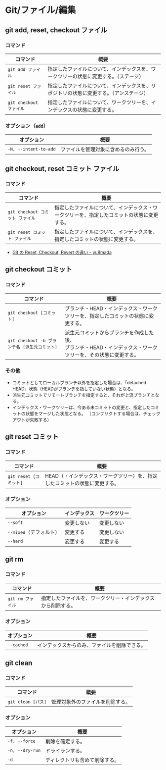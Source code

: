 # Git/ファイル/編集

## git add, reset, checkout ファイル

### コマンド

| コマンド                | 概要                                                         |
| ----------------------- | ------------------------------------------------------------ |
| `git add ファイル`      | 指定したファイルについて、インデックスを、ワークツリーの状態に変更する。（ステージ） |
| `git reset ファイル`    | 指定したファイルについて、インデックスを、リポジトリの状態に変更する。（アンステージ） |
| `git checkout ファイル` | 指定したファイルについて、ワークツリーを、インデックスの状態に変更する。 |

### オプション（`add`）

| オプション            | 概要                                 |
| --------------------- | ------------------------------------ |
| `-N, --intent-to-add` | ファイルを管理対象に含めるのみ行う。 |

## git checkout, reset コミット ファイル

### コマンド

| コマンド                         | 概要                                                         |
| -------------------------------- | ------------------------------------------------------------ |
| `git checkout コミット ファイル` | 指定したファイルについて、インデックス・ワークツリーを、指定したコミットの状態に変更する。 |
| `git reset コミット ファイル`    | 指定したファイルについて、インデックスを、指定したコミットの状態に変更する。 |

- [Git の Reset, Checkout, Revert の違い - yu8mada](https://yu8mada.com/2018/06/01/the-difference-between-reset-checkout-and-revert-in-git/)

## git checkout コミット

### コマンド

| コマンド                                      | 概要                                                         |
| --------------------------------------------- | ------------------------------------------------------------ |
| `git checkout [コミット]`                     | ブランチ・HEAD・インデックス・ワークツリーを、指定したコミットの状態に変更する。 |
| `git checkout -b ブランチ名 [派生元コミット]` | 派生元コミットからブランチを作成した後、<br />ブランチ・HEAD・インデックス・ワークツリーを、その状態に変更する。 |

### その他

- コミットとしてローカルブランチ以外を指定した場合は、「detached HEAD」状態（HEADがブランチを指していない状態）となる。
- 派生元コミットでリモートブランチを指定すると、それが上流ブランチとなる。
- インデックス・ワークツリーは、今ある未コミットの変更と、指定したコミットの状態をマージした状態となる。
  （コンフリクトする場合は、チェックアウトが失敗する）

## git reset コミット

### コマンド

| コマンド               | 概要                                                         |
| ---------------------- | ------------------------------------------------------------ |
| `git reset [コミット]` | HEAD（・インデックス・ワークツリー）を、指定したコミットの状態に変更する。 |

### オプション

| オプション              | インデックス | ワークツリー |
| ----------------------- | ------------ | ------------ |
| `--soft`                | 変更しない   | 変更しない   |
| `--mixed`（デフォルト） | 変更する     | 変更しない   |
| `--hard`                | 変更する     | 変更する     |

## git rm

### コマンド

| コマンド          | 概要                                                         |
| ----------------- | ------------------------------------------------------------ |
| `git rm ファイル` | 指定したファイルを、ワークツリー・インデックスから削除する。 |

### オプション

| オプション | 概要                                         |
| ---------- | -------------------------------------------- |
| `--cached` | インデックスからのみ、ファイルを削除できる。 |

## git clean

### コマンド

| コマンド           | 概要                             |
| ------------------ | -------------------------------- |
| `git clean [パス]` | 管理対象外のファイルを削除する。 |

### オプション

| オプション      | 概要                           |
| --------------- | ------------------------------ |
| `-f, --force`   | 削除を確定する。               |
| `-n, --dry-run` | ドライランする。               |
| `-d`            | ディレクトリも含めて削除する。 |
